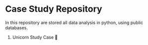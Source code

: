 # Case Study Repository
In this repository are stored all data analysis in python, using public databases.

1. Unicorn Study Case 🦄